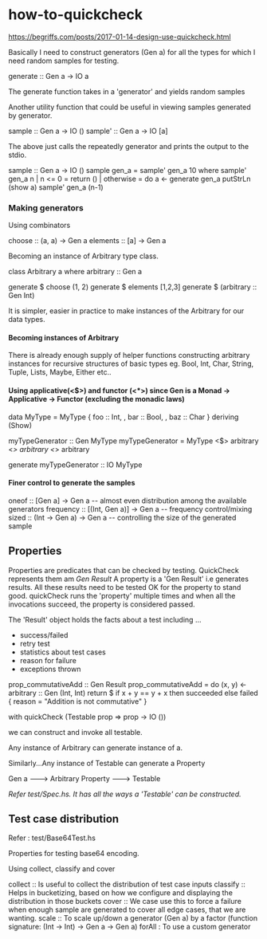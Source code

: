 # how-to-quickcheck
https://begriffs.com/posts/2017-01-14-design-use-quickcheck.html

Basically I need to construct generators (Gen a) for all the types for which I need random samples for testing.

generate :: Gen a -> IO a

The generate function takes in a 'generator' and yields random samples

Another utility function that could be useful in viewing samples generated by generator.

sample :: Gen a -> IO ()
sample' :: Gen a -> IO [a]

The above just calls the repeatedly generator and prints the output to the stdio.

sample :: Gen a -> IO ()
sample gen_a = sample' gen_a 10
    where
        sample' gen_a n | n <= 0 = return ()
                        | otherwise = do
                                        a <- generate gen_a
                                        putStrLn (show a)
                                        sample' gen_a (n-1)

### Making generators

Using combinators

choose :: (a, a) -> Gen a
elements :: [a] -> Gen a

Becoming an instance of Arbitrary type class.

class Arbitrary a where
    arbitrary :: Gen a

generate $ choose (1, 2)
generate $ elements [1,2,3]
generate $ (arbitrary :: Gen Int)

It is simpler, easier in practice to make instances of the Arbitrary for our data types.

#### Becoming instances of Arbitrary

There is already enough supply of helper functions constructing arbitrary instances for recursive structures of basic types 
eg. Bool, Int, Char, String, Tuple, Lists, Maybe, Either etc..

#### Using applicative(<$>) and functor (<*>) since Gen is a Monad -> Applicative -> Functor (excluding the monadic laws)

data MyType = MyType {
    foo :: Int,
  , bar :: Bool,
  , baz :: Char
} deriving (Show)

myTypeGenerator :: Gen MyType
myTypeGenerator = MyType <$> arbitrary <*>  arbitrary <*> arbitrary

generate myTypeGenerator :: IO MyType

#### Finer control to generate the samples

oneof :: [Gen a] -> Gen a -- almost even distribution among the available generators
frequency :: [(Int, Gen a)] -> Gen a -- frequency control/mixing
sized :: (Int -> Gen a) -> Gen a -- controlling the size of the generated sample

## Properties

Properties are predicates that can be checked by testing. QuickCheck represents them am *Gen Result*
A property is a 'Gen Result' i.e generates results. All these results need to be tested OK for the property to stand good.
quickCheck runs the 'property' multiple times and when all the invocations succeed, the property is considered passed.

The 'Result' object holds the facts about a test including ...

* success/failed
* retry test
* statistics about test cases
* reason for failure
* exceptions thrown

prop_commutativeAdd :: Gen Result
prop_commutativeAdd = do
    (x, y) <- arbitrary :: Gen (Int, Int)
    return $ if x + y == y + x 
        then succeeded
        else failed { reason = "Addition is not commutative" }

with quickCheck (Testable prop => prop -> IO ())

we can construct and invoke all testable.

Any instance of Arbitrary can generate instance of a.

Similarly...Any instance of Testable can generate a Property

Gen a    ---> Arbitrary
Property ---> Testable

*Refer test/Spec.hs. It has all the ways a 'Testable' can be constructed.*

## Test case distribution

Refer : test/Base64Test.hs

Properties for testing base64 encoding.

Using collect, classify and cover

collect :: Is useful to collect the distribution of test case inputs
classify :: Helps in bucketizing, based on how we configure and displaying the distribution in those buckets
cover :: We case use this to force a failure when enough sample are generated to cover all edge cases, that we are wanting.
scale :: To scale up/down a generator (Gen a) by a factor (function signature: (Int -> Int) -> Gen a -> Gen a)
forAll : To use a custom generator 
